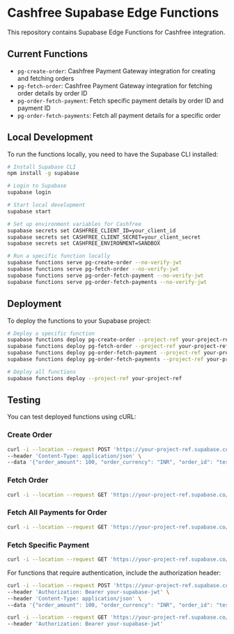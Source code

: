 # Cashfree Supabase Edge Functions

This repository contains Supabase Edge Functions for Cashfree integration.

## Current Functions

- `pg-create-order`: Cashfree Payment Gateway integration for creating and
  fetching orders
- `pg-fetch-order`: Cashfree Payment Gateway integration for fetching order details by order ID
- `pg-order-fetch-payment`: Fetch specific payment details by order ID and payment ID
- `pg-order-fetch-payments`: Fetch all payment details for a specific order

## Local Development

To run the functions locally, you need to have the Supabase CLI installed:

```bash
# Install Supabase CLI
npm install -g supabase

# Login to Supabase
supabase login

# Start local development
supabase start

# Set up environment variables for Cashfree
supabase secrets set CASHFREE_CLIENT_ID=your_client_id
supabase secrets set CASHFREE_CLIENT_SECRET=your_client_secret
supabase secrets set CASHFREE_ENVIRONMENT=SANDBOX

# Run a specific function locally
supabase functions serve pg-create-order --no-verify-jwt
supabase functions serve pg-fetch-order --no-verify-jwt
supabase functions serve pg-order-fetch-payment --no-verify-jwt
supabase functions serve pg-order-fetch-payments --no-verify-jwt
```

## Deployment

To deploy the functions to your Supabase project:

```bash
# Deploy a specific function
supabase functions deploy pg-create-order --project-ref your-project-ref
supabase functions deploy pg-fetch-order --project-ref your-project-ref
supabase functions deploy pg-order-fetch-payment --project-ref your-project-ref
supabase functions deploy pg-order-fetch-payments --project-ref your-project-ref

# Deploy all functions
supabase functions deploy --project-ref your-project-ref
```

## Testing

You can test deployed functions using cURL:

### Create Order
```bash
curl -i --location --request POST 'https://your-project-ref.supabase.co/functions/v1/pg-create-order' \
--header 'Content-Type: application/json' \
--data '{"order_amount": 100, "order_currency": "INR", "order_id": "test_123", "customer_details": {"customer_id": "cust_123", "customer_phone": "9999999999"}}'
```

### Fetch Order
```bash
curl -i --location --request GET 'https://your-project-ref.supabase.co/functions/v1/pg-fetch-order/test_123'
```

### Fetch All Payments for Order
```bash
curl -i --location --request GET 'https://your-project-ref.supabase.co/functions/v1/pg-order-fetch-payments/test_123'
```

### Fetch Specific Payment
```bash
curl -i --location --request GET 'https://your-project-ref.supabase.co/functions/v1/pg-order-fetch-payment/test_123/payment_456'
```

For functions that require authentication, include the authorization header:

```bash
curl -i --location --request POST 'https://your-project-ref.supabase.co/functions/v1/pg-create-order' \
--header 'Authorization: Bearer your-supabase-jwt' \
--header 'Content-Type: application/json' \
--data '{"order_amount": 100, "order_currency": "INR", "order_id": "test_123", "customer_details": {"customer_id": "cust_123", "customer_phone": "9999999999"}}'

curl -i --location --request GET 'https://your-project-ref.supabase.co/functions/v1/pg-fetch-order/test_123' \
--header 'Authorization: Bearer your-supabase-jwt'
```
